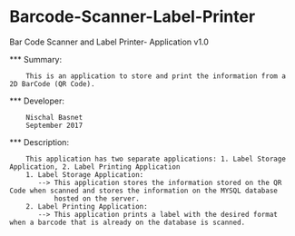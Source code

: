 # Barcode-Scanner-Label-Printer
Bar Code Scanner and Label Printer- Application v1.0

*** Summary:

        This is an application to store and print the information from a 2D BarCode (QR Code).

*** Developer:

        Nischal Basnet
        September 2017

*** Description:

        This application has two separate applications: 1. Label Storage Application, 2. Label Printing Application
        1. Label Storage Application:
           --> This application stores the information stored on the QR Code when scanned and stores the information on the MYSQL database
               hosted on the server.
        2. Label Printing Application:
           --> This application prints a label with the desired format when a barcode that is already on the database is scanned.
